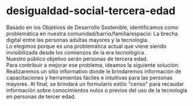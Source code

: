 # desigualdad-social-tercera-edad
Basado en los Objetivos de Desarrollo Sostenible, identificamos como problemática en nuestra comunidad/barrio/familia/espacio: La brecha digital entre las personas adultas mayores y la tecnología. <br>
Lo elegimos porque es una problemática actual que viene siendo invisibilizada desde los comienzos de la era tecnológica. <br>
Nuestro público objetivo serán personas de tercera edad. <br>
Para contribuir a mejorar ese problema, ideamos la siguiente solución: Realizaremos un sitio informativo donde le brindaremos información de capacitaciones y herramientas fáciles e intuitivas para las personas mayores. Al final, se brindará un formulario estilo "censo" para recaudar información sobre conocimientos nulos o previos del uso de la tecnología en personas de tercer edad. <br>
